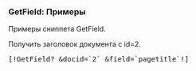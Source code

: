 
<meta http-equiv="Content-Type" content="text/html; charset=utf-8">
<h3>GetField: Примеры </h3> 
Примеры сниппета GetField.	
<br>
<p>Получить заголовок документа с id=2.</p>
<pre class="brush: html;">[!GetField? &docid=`2` &field=`pagetitle`!]</pre>